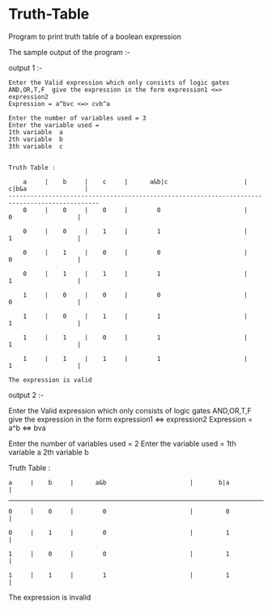 # Truth-Table
Program to print truth table of a boolean expression

The sample output of the program :-

output 1 :-
```
Enter the Valid expression which only consists of logic gates AND,OR,T,F  give the expression in the form expression1 <=> expression2
Expression = a^bvc <=> cvb^a

Enter the number of variables used = 3
Enter the variable used = 
1th variable  a
2th variable  b
3th variable  c


Truth Table :

    a     |    b     |    c     |      a&b|c                     |       c|b&a                |
-----------------------------------------------------------------------------------------------
    0     |    0     |    0     |        0                       |         0                  |

    0     |    0     |    1     |        1                       |         1                  |

    0     |    1     |    0     |        0                       |         0                  |

    0     |    1     |    1     |        1                       |         1                  |

    1     |    0     |    0     |        0                       |         0                  |

    1     |    0     |    1     |        1                       |         1                  |

    1     |    1     |    0     |        1                       |         1                  |

    1     |    1     |    1     |        1                       |         1                  |

The expression is valid
```
output 2  :-

Enter the Valid expression which only consists of logic gates AND,OR,T,F  give the expression in the form expression1 <=> expression2
Expression = a^b <=> bva

Enter the number of variables used = 2
Enter the variable used = 
1th variable  a
2th variable  b


Truth Table :

    a     |    b     |      a&b                       |       b|a                  |
-------------------------------------------------------------------------------------
    0     |    0     |        0                       |         0                  |

    0     |    1     |        0                       |         1                  |

    1     |    0     |        0                       |         1                  |

    1     |    1     |        1                       |         1                  |

The expression is invalid




